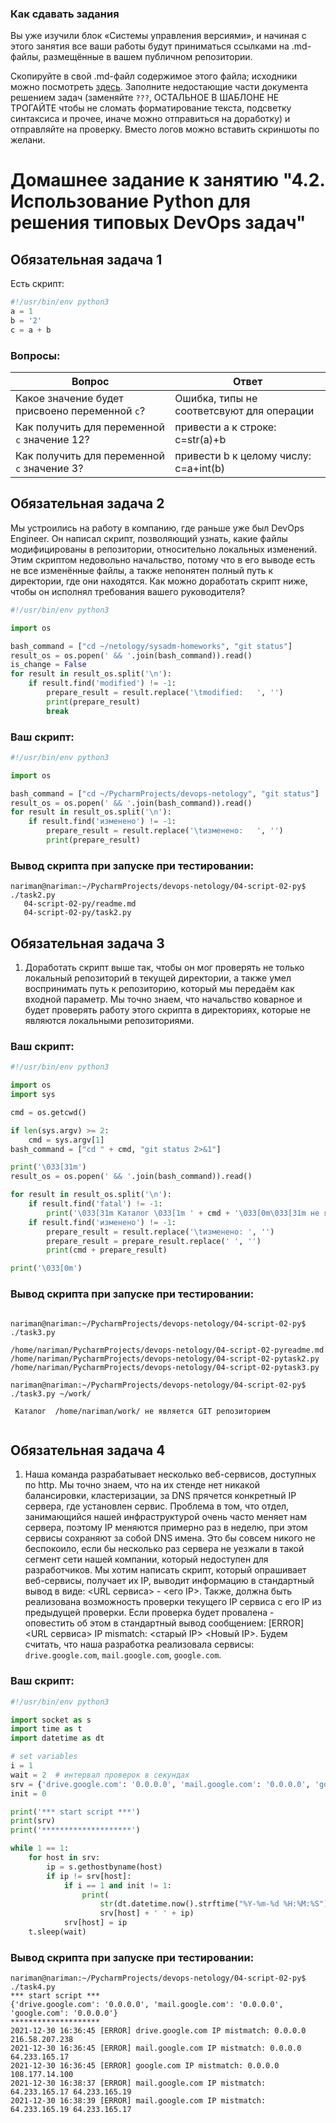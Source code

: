 ### Как сдавать задания

Вы уже изучили блок «Системы управления версиями», и начиная с этого занятия все ваши работы будут приниматься ссылками на .md-файлы, размещённые в вашем публичном репозитории.

Скопируйте в свой .md-файл содержимое этого файла; исходники можно посмотреть [здесь](https://raw.githubusercontent.com/netology-code/sysadm-homeworks/devsys10/04-script-02-py/README.md). Заполните недостающие части документа решением задач (заменяйте `???`, ОСТАЛЬНОЕ В ШАБЛОНЕ НЕ ТРОГАЙТЕ чтобы не сломать форматирование текста, подсветку синтаксиса и прочее, иначе можно отправиться на доработку) и отправляйте на проверку. Вместо логов можно вставить скриншоты по желани.

# Домашнее задание к занятию "4.2. Использование Python для решения типовых DevOps задач"

## Обязательная задача 1

Есть скрипт:
```python
#!/usr/bin/env python3
a = 1
b = '2'
c = a + b
```

### Вопросы:
| Вопрос  | Ответ                                     |
| ------------- |-------------------------------------------|
| Какое значение будет присвоено переменной `c`?  | Ошибка, типы не соответсвуют для операции |
| Как получить для переменной `c` значение 12?  | привести a к строке:       c=str(a)+b                                       |
| Как получить для переменной `c` значение 3?  | привести b к целому числу: c=a+int(b)                                      |

## Обязательная задача 2
Мы устроились на работу в компанию, где раньше уже был DevOps Engineer. Он написал скрипт, позволяющий узнать, какие файлы модифицированы в репозитории, относительно локальных изменений. Этим скриптом недовольно начальство, потому что в его выводе есть не все изменённые файлы, а также непонятен полный путь к директории, где они находятся. Как можно доработать скрипт ниже, чтобы он исполнял требования вашего руководителя?

```python
#!/usr/bin/env python3

import os

bash_command = ["cd ~/netology/sysadm-homeworks", "git status"]
result_os = os.popen(' && '.join(bash_command)).read()
is_change = False
for result in result_os.split('\n'):
    if result.find('modified') != -1:
        prepare_result = result.replace('\tmodified:   ', '')
        print(prepare_result)
        break
```

### Ваш скрипт:
```python
#!/usr/bin/env python3

import os

bash_command = ["cd ~/PycharmProjects/devops-netology", "git status"]
result_os = os.popen(' && '.join(bash_command)).read()
for result in result_os.split('\n'):
    if result.find('изменено') != -1:
        prepare_result = result.replace('\tизменено:   ', '')
        print(prepare_result)
```

### Вывод скрипта при запуске при тестировании:
```
nariman@nariman:~/PycharmProjects/devops-netology/04-script-02-py$ ./task2.py 
   04-script-02-py/readme.md
   04-script-02-py/task2.py
```

## Обязательная задача 3
1. Доработать скрипт выше так, чтобы он мог проверять не только локальный репозиторий в текущей директории, а также умел воспринимать путь к репозиторию, который мы передаём как входной параметр. Мы точно знаем, что начальство коварное и будет проверять работу этого скрипта в директориях, которые не являются локальными репозиториями.

### Ваш скрипт:
```python
#!/usr/bin/env python3

import os
import sys

cmd = os.getcwd()

if len(sys.argv) >= 2:
    cmd = sys.argv[1]
bash_command = ["cd " + cmd, "git status 2>&1"]

print('\033[31m')
result_os = os.popen(' && '.join(bash_command)).read()

for result in result_os.split('\n'):
    if result.find('fatal') != -1:
        print('\033[31m Каталог \033[1m ' + cmd + '\033[0m\033[31m не является GIT репозиторием\033[0m')
    if result.find('изменено') != -1:
        prepare_result = result.replace('\tизменено: ', '')
        prepare_result = prepare_result.replace(' ', '')
        print(cmd + prepare_result)

print('\033[0m')
```

### Вывод скрипта при запуске при тестировании:
```

nariman@nariman:~/PycharmProjects/devops-netology/04-script-02-py$ ./task3.py 

/home/nariman/PycharmProjects/devops-netology/04-script-02-pyreadme.md
/home/nariman/PycharmProjects/devops-netology/04-script-02-pytask2.py
/home/nariman/PycharmProjects/devops-netology/04-script-02-pytask3.py

nariman@nariman:~/PycharmProjects/devops-netology/04-script-02-py$ ./task3.py ~/work/

 Каталог  /home/nariman/work/ не является GIT репозиторием


```

## Обязательная задача 4
1. Наша команда разрабатывает несколько веб-сервисов, доступных по http. Мы точно знаем, что на их стенде нет никакой балансировки, кластеризации, за DNS прячется конкретный IP сервера, где установлен сервис. Проблема в том, что отдел, занимающийся нашей инфраструктурой очень часто меняет нам сервера, поэтому IP меняются примерно раз в неделю, при этом сервисы сохраняют за собой DNS имена. Это бы совсем никого не беспокоило, если бы несколько раз сервера не уезжали в такой сегмент сети нашей компании, который недоступен для разработчиков. Мы хотим написать скрипт, который опрашивает веб-сервисы, получает их IP, выводит информацию в стандартный вывод в виде: <URL сервиса> - <его IP>. Также, должна быть реализована возможность проверки текущего IP сервиса c его IP из предыдущей проверки. Если проверка будет провалена - оповестить об этом в стандартный вывод сообщением: [ERROR] <URL сервиса> IP mismatch: <старый IP> <Новый IP>. Будем считать, что наша разработка реализовала сервисы: `drive.google.com`, `mail.google.com`, `google.com`.

### Ваш скрипт:
```python
#!/usr/bin/env python3

import socket as s
import time as t
import datetime as dt

# set variables
i = 1
wait = 2  # интервал проверок в секундах
srv = {'drive.google.com': '0.0.0.0', 'mail.google.com': '0.0.0.0', 'google.com': '0.0.0.0'}
init = 0

print('*** start script ***')
print(srv)
print('********************')

while 1 == 1:
    for host in srv:
        ip = s.gethostbyname(host)
        if ip != srv[host]:
            if i == 1 and init != 1:
                print(
                    str(dt.datetime.now().strftime("%Y-%m-%d %H:%M:%S")) + ' [ERROR] ' + str(host) + ' IP mistmatch: ' +
                    srv[host] + ' ' + ip)
            srv[host] = ip
    t.sleep(wait)

```

### Вывод скрипта при запуске при тестировании:
```
nariman@nariman:~/PycharmProjects/devops-netology/04-script-02-py$ ./task4.py 
*** start script ***
{'drive.google.com': '0.0.0.0', 'mail.google.com': '0.0.0.0', 'google.com': '0.0.0.0'}
********************
2021-12-30 16:36:45 [ERROR] drive.google.com IP mistmatch: 0.0.0.0 216.58.207.238
2021-12-30 16:36:45 [ERROR] mail.google.com IP mistmatch: 0.0.0.0 64.233.165.17
2021-12-30 16:36:45 [ERROR] google.com IP mistmatch: 0.0.0.0 108.177.14.100
2021-12-30 16:38:37 [ERROR] mail.google.com IP mistmatch: 64.233.165.17 64.233.165.19
2021-12-30 16:38:39 [ERROR] mail.google.com IP mistmatch: 64.233.165.19 64.233.165.17

```
